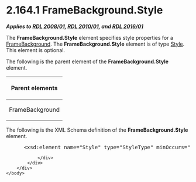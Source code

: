 <html dir="LTR" xmlns:mshelp="http://msdn.microsoft.com/mshelp" xmlns:ddue="http://ddue.schemas.microsoft.com/authoring/2003/5" xmlns:xlink="http://www.w3.org/1999/xlink" xmlns:tool="http://www.microsoft.com/tooltip">
    <head>
        <meta http-equiv="Content-Type" content="text/html; CHARSET=utf-8"></meta>
        <meta name="save" content="history"></meta>
        <title>2.164.1 FrameBackground.Style</title>
        <xml>
            <mshelp:toctitle title="2.164.1 FrameBackground.Style"></mshelp:toctitle>
            <mshelp:rltitle title="[MS-RDL]: FrameBackground.Style"></mshelp:rltitle>
            <mshelp:keyword index="A" term="4734853f-1361-4391-b1e0-a4c25f59f8f3"></mshelp:keyword>
            <mshelp:attr name="DCSext.ContentType" value="open specification"></mshelp:attr>
            <mshelp:attr name="AssetID" value="4734853f-1361-4391-b1e0-a4c25f59f8f3"></mshelp:attr>
            <mshelp:attr name="TopicType" value="kbRef"></mshelp:attr>
            <mshelp:attr name="DCSext.Title" value="[MS-RDL]: FrameBackground.Style" />
        </xml>
    </head>
    <body>
        <div id="header">
            <h1 class="heading">2.164.1 FrameBackground.Style</h1>
        </div>
        <div id="mainSection">
            <div id="mainBody">
                <div id="allHistory" class="saveHistory"></div>
                <div id="sectionSection0" class="section" name="collapseableSection">
                    

<p><b><i>Applies to </i></b><a href="1e855f94-4617-47e4-b89e-0856c6cb420f.html"><b><i>RDL 2008/01</i></b></a><b><i>,
</i></b><a href="3428e690-a348-4ec7-8a6a-8efb42d2cdee.html"><b><i>RDL 2010/01</i></b></a><b><i>,
and </i></b><a href="52ce3983-2bfc-4e72-9359-42aaf5fe4509.html"><b><i>RDL 2016/01</i></b></a></p>

<p>The <b>FrameBackground.Style</b> element specifies style
properties for a <a href="fcc95015-2f49-42a2-8a3d-739974b6cca0.html">FrameBackground</a>.
The <b>FrameBackground.Style</b> element is of type <a href="ea446209-9c6a-46ce-b472-fae8b8350b37.html">Style</a>. This element is
optional.</p>

<p>The following is the parent element of the <b>FrameBackground.Style</b>
element.</p>

<table>
 <thead>
  <tr>
   <th>
   <p>Parent elements </p>
   </th>
  </tr>
 </thead>
 <tr>
  <td>
  <p>FrameBackground </p>
  </td>
 </tr>
</table>

<p>The following is the XML Schema definition of the <b>FrameBackground.Style</b>
element.           </p>

<dl>
<dd>
<div><pre> &lt;xsd:element name=&quot;Style&quot; type=&quot;StyleType&quot; minOccurs=&quot;0&quot; /&gt;
</pre></div>
</dd></dl>


                </div>
            </div>
        </div>
    </body>
</html>